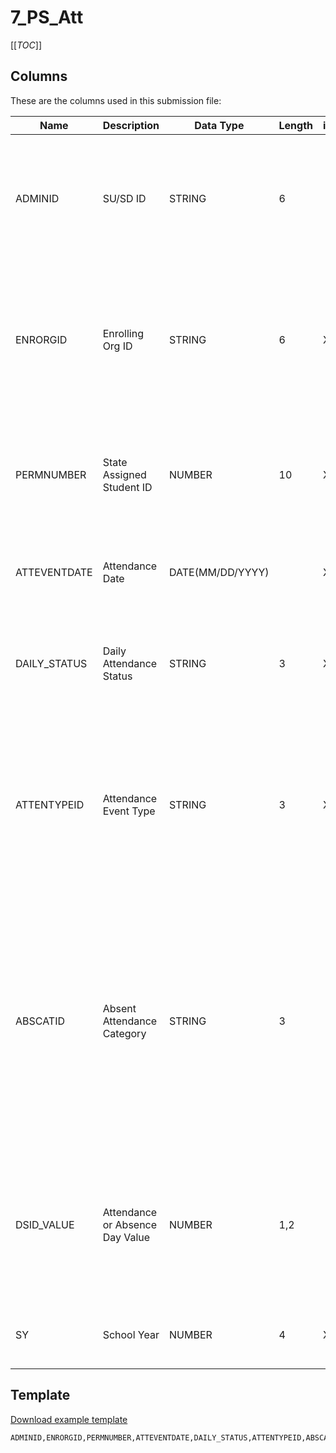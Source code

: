 
# 7_PS_Att

[[_TOC_]]

## Columns

These are the columns used in this submission file:

| Name         | Description                     | Data Type        | Length | is_PK | Codeset                                 | Definition                                                                                                                                                                                                           |
|--------------|---------------------------------|------------------|--------|-------|-----------------------------------------|----------------------------------------------------------------------------------------------------------------------------------------------------------------------------------------------------------------------|
| ADMINID      | SU/SD ID                        | STRING           | 6      |       | [Issued by AOE](/Codesets/ADMINID)      | The VT AOE assigned unique identifier for the Supervisory Union/District that is submitting data.                                                                                                                    |
| ENRORGID     | Enrolling Org ID                | STRING           | 6      | X     | [Issued by AOE](/Codesets/ENRORGID)     | The VT AOE assigned unique identifier for an organization providing direct instructional or educational services.                                                                                                    |
| PERMNUMBER   | State Assigned Student ID       | NUMBER           | 10     | X     |                                         | The VT AOE assigned unique student identifier.  This number is distinct for each student over time.                                                                                                                  |
| ATTEVENTDATE | Attendance Date                 | DATE(MM/DD/YYYY) |        | X     |                                         | The month, day, and year for which attendance or absence is reported.                                                                                                                                                |
| DAILY_STATUS | Daily Attendance Status         | STRING           | 3      | X     | [Issued by AOE](/Codesets/DAILY-STATUS) | A codeset value indicating whether a student was either Present or Absent.                                                                                                                                           |
| ATTENTYPEID  | Attendance Event Type           | STRING           | 3      | X     | [Issued by AOE](/Codesets/ATTENTYPEID)  | A codeset value indicating whether the attendance event was full-time or part-time or for a kindergarten morning or afternoon part-time session.                                                                     |
| ABSCATID     | Absent Attendance Category      | STRING           | 3      |       | [Issued by AOE](/Codesets/ABSCATID)     | A codeset value indicating the nature of an absence event, whether a student absence was excused or unexcused, the absence was a result of a disciplinary exclusion, or that the student was not expected to attend. |
| DSID_VALUE   | Attendance or Absence Day Value | NUMBER           | 1,2    |       | [Issued by AOE](/Codesets/DSID-VALUE)   | A value indicating the proportional value of a day assigned for the instance of a student's reported daily attendance status.                                                                                        |
| SY           | School Year                     | NUMBER           | 4      | X     |                                         | The school year for which data is being submitted.                                                                                                                                                                   |

## Template

[Download example template](/.attachments/submission-templates/7_PS_Att.csv)

```
ADMINID,ENRORGID,PERMNUMBER,ATTEVENTDATE,DAILY_STATUS,ATTENTYPEID,ABSCATID,DSID_VALUE,SY
```
        